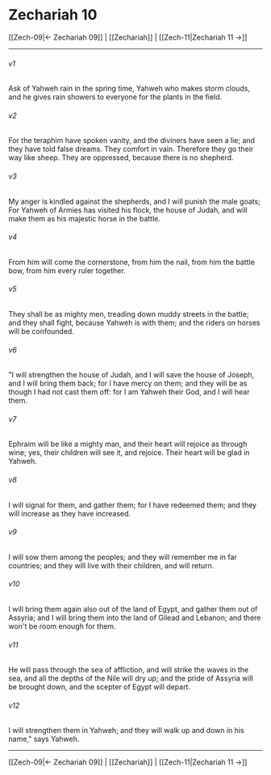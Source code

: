 # Zechariah 10

[[Zech-09|← Zechariah 09]] | [[Zechariah]] | [[Zech-11|Zechariah 11 →]]
***



###### v1 
Ask of Yahweh rain in the spring time, Yahweh who makes storm clouds, and he gives rain showers to everyone for the plants in the field. 

###### v2 
For the teraphim have spoken vanity, and the diviners have seen a lie; and they have told false dreams. They comfort in vain. Therefore they go their way like sheep. They are oppressed, because there is no shepherd. 

###### v3 
My anger is kindled against the shepherds, and I will punish the male goats; For Yahweh of Armies has visited his flock, the house of Judah, and will make them as his majestic horse in the battle. 

###### v4 
From him will come the cornerstone, from him the nail, from him the battle bow, from him every ruler together. 

###### v5 
They shall be as mighty men, treading down muddy streets in the battle; and they shall fight, because Yahweh is with them; and the riders on horses will be confounded. 

###### v6 
"I will strengthen the house of Judah, and I will save the house of Joseph, and I will bring them back; for I have mercy on them; and they will be as though I had not cast them off: for I am Yahweh their God, and I will hear them. 

###### v7 
Ephraim will be like a mighty man, and their heart will rejoice as through wine; yes, their children will see it, and rejoice. Their heart will be glad in Yahweh. 

###### v8 
I will signal for them, and gather them; for I have redeemed them; and they will increase as they have increased. 

###### v9 
I will sow them among the peoples; and they will remember me in far countries; and they will live with their children, and will return. 

###### v10 
I will bring them again also out of the land of Egypt, and gather them out of Assyria; and I will bring them into the land of Gilead and Lebanon; and there won't be room enough for them. 

###### v11 
He will pass through the sea of affliction, and will strike the waves in the sea, and all the depths of the Nile will dry up; and the pride of Assyria will be brought down, and the scepter of Egypt will depart. 

###### v12 
I will strengthen them in Yahweh; and they will walk up and down in his name," says Yahweh.

***
[[Zech-09|← Zechariah 09]] | [[Zechariah]] | [[Zech-11|Zechariah 11 →]]
